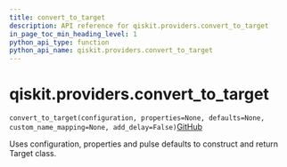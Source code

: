 ```yaml
---
title: convert_to_target
description: API reference for qiskit.providers.convert_to_target
in_page_toc_min_heading_level: 1
python_api_type: function
python_api_name: qiskit.providers.convert_to_target
---
```


# qiskit.providers.convert\_to\_target

<span id="qiskit.providers.convert_to_target" />

`convert_to_target(configuration, properties=None, defaults=None, custom_name_mapping=None, add_delay=False)`[GitHub](https://github.com/qiskit/qiskit/tree/stable/0.39/qiskit/providers/backend_compat.py "view source code")

Uses configuration, properties and pulse defaults to construct and return Target class.

